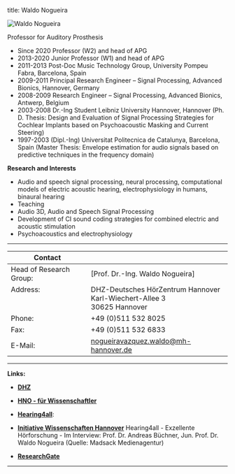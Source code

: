 title: Waldo Nogueira



![Waldo Nogueira](Nogueira.jpg)


Professor for Auditory Prosthesis 	

* Since 2020 Professor (W2) and head of APG
* 2013-2020 Junior Professor (W1) and head of APG
* 2011-2013 Post-Doc Music Technology Group, University Pompeu Fabra, Barcelona, Spain
* 2009-2011 Principal Research Engineer – Signal Processing, Advanced Bionics, Hannover, Germany
* 2008-2009 Research Engineer – Signal Processing, Advanced Bionics, Antwerp, Belgium
* 2003-2008 Dr.-Ing Student Leibniz University Hannover, Hannover
  (Ph. D. Thesis: Design and Evaluation of Signal Processing Strategies for Cochlear Implants 
  based on Psychoacoustic Masking and Current Steering)
* 1997-2003 (Dipl.-Ing) Universitat Politecnica de Catalunya, Barcelona, Spain
  (Master Thesis: Envelope estimation for audio signals based on predictive techniques in the frequency domain)


**Research and Interests**

* Audio and speech signal processing, neural processing, computational models of electric acoustic hearing,
electrophysiology in humans, binaural hearing
* Teaching
* Audio 3D, Audio and Speech Signal Processing
* Development of CI sound coding strategies for combined electric and acoustic stimulation
* Psychoacoustics and electrophysiology

---

| Contact                 |                            |
| ------------------------|--------------------------- |
| Head of Research Group:<br>          | [Prof. Dr.-Ing. Waldo Nogueira] |
| Address: <br><br><br>   | DHZ-Deutsches HörZentrum Hannover<br> Karl-Wiechert-Allee 3 <br> 30625 Hannover |
| Phone:                  | +49 (0)511 532 8025 |
| Fax:                    | +49 (0)511 532 6833 |
| E-Mail:                 |<nogueiravazquez.waldo@mh-hannover.de>|

---
    



**Links:**

* **[DHZ](http://www.hoerzentrum-hannover.de/index.php?id=19)**

* **[HNO - für Wissenschaftler](https://www.mhh.de/kliniken-und-spezialzentren/klinik-fuer-hals-nasen-ohrenheilkunde/fuer-wissenschaftler/)**

* **[Hearing4all](https://hearing4all.eu/EN/index.php)**:	

* **[Initiative Wissenschaften Hannover](https://wissen.hannover.de/Einrichtungen/Medizinische-%C2%ADHochschule-%C2%ADHannover/H%C3%B6ren-f%C3%BCr-alle-Hearing4all)**
Hearing4all - Exzellente Hörforschung - Im Interview: Prof. Dr. Andreas Büchner, Jun. Prof. Dr. Waldo Nogueira (Quelle: Madsack Medienagentur) 

* **[ResearchGate](https://www.researchgate.net/lab/Waldo-Nogueira-Lab)**


***


